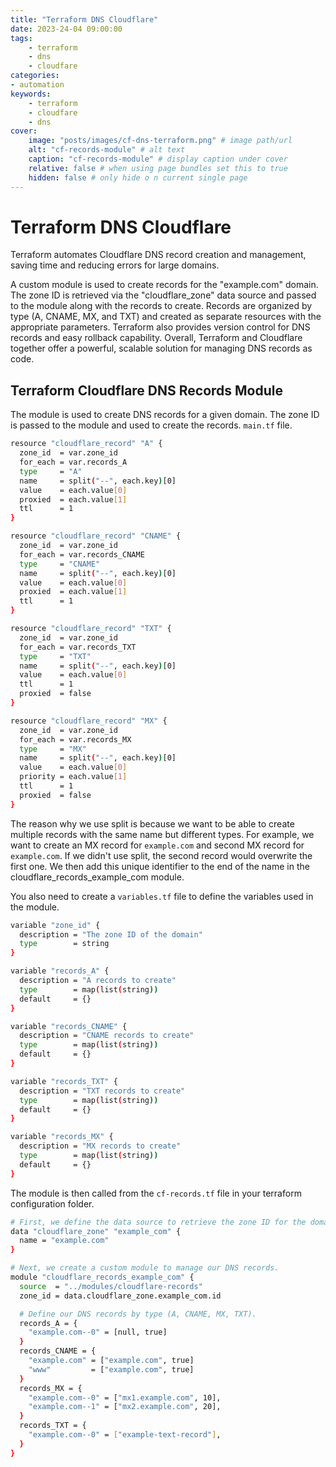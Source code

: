 ```yaml
---
title: "Terraform DNS Cloudflare"
date: 2023-24-04 09:00:00
tags:
    - terraform
    - dns
    - cloudfare
categories:
- automation
keywords:
    - terraform
    - cloudfare
    - dns
cover:
    image: "posts/images/cf-dns-terraform.png" # image path/url
    alt: "cf-records-module" # alt text
    caption: "cf-records-module" # display caption under cover
    relative: false # when using page bundles set this to true
    hidden: false # only hide o n current single page
---
```


# Terraform DNS Cloudflare

Terraform automates Cloudflare DNS record creation and management, saving time and reducing errors for large domains.

A custom module is used to create records for the "example.com" domain. The zone ID is retrieved via the "cloudflare_zone" data source and passed to the module along with the records to create.
Records are organized by type (A, CNAME, MX, and TXT) and created as separate resources with the appropriate parameters.
Terraform also provides version control for DNS records and easy rollback capability. Overall, Terraform and Cloudflare together offer a powerful, scalable solution for managing DNS records as code.

## Terraform Cloudflare DNS Records Module

The module is used to create DNS records for a given domain. The zone ID is passed to the module and used to create the records.
`main.tf` file.

```bash
resource "cloudflare_record" "A" {
  zone_id  = var.zone_id
  for_each = var.records_A
  type     = "A"
  name     = split("--", each.key)[0]
  value    = each.value[0]
  proxied  = each.value[1]
  ttl      = 1
}

resource "cloudflare_record" "CNAME" {
  zone_id  = var.zone_id
  for_each = var.records_CNAME
  type     = "CNAME"
  name     = split("--", each.key)[0]
  value    = each.value[0]
  proxied  = each.value[1]
  ttl      = 1
}

resource "cloudflare_record" "TXT" {
  zone_id  = var.zone_id
  for_each = var.records_TXT
  type     = "TXT"
  name     = split("--", each.key)[0]
  value    = each.value[0]
  ttl      = 1
  proxied  = false
}

resource "cloudflare_record" "MX" {
  zone_id  = var.zone_id
  for_each = var.records_MX
  type     = "MX"
  name     = split("--", each.key)[0]
  value    = each.value[0]
  priority = each.value[1]
  ttl      = 1
  proxied  = false
}
```
The reason why we use split is because we want to be able to create multiple records with the same name but different types. For example, we want to create an MX record for `example.com` and second MX record for `example.com`. If we didn't use split, the second record would overwrite the first one. We then add this unique identifier to the end of the name in the cloudflare_records_example_com module.

You also need to create a `variables.tf` file to define the variables used in the module.

```bash
variable "zone_id" {
  description = "The zone ID of the domain"
  type        = string
}

variable "records_A" {
  description = "A records to create"
  type        = map(list(string))
  default     = {}
}

variable "records_CNAME" {
  description = "CNAME records to create"
  type        = map(list(string))
  default     = {}
}

variable "records_TXT" {
  description = "TXT records to create"
  type        = map(list(string))
  default     = {}
}

variable "records_MX" {
  description = "MX records to create"
  type        = map(list(string))
  default     = {}
}
```
The module is then called from the `cf-records.tf` file in your terraform configuration folder.

```bash
# First, we define the data source to retrieve the zone ID for the domain.
data "cloudflare_zone" "example_com" {
  name = "example.com"
}

# Next, we create a custom module to manage our DNS records.
module "cloudflare_records_example_com" {
  source  = "../modules/cloudflare-records"
  zone_id = data.cloudflare_zone.example_com.id

  # Define our DNS records by type (A, CNAME, MX, TXT).
  records_A = {
    "example.com--0" = [null, true]
  }
  records_CNAME = {
    "example.com" = ["example.com", true]
    "www"         = ["example.com", true]
  }
  records_MX = {
    "example.com--0" = ["mx1.example.com", 10],
    "example.com--1" = ["mx2.example.com", 20],
  }
  records_TXT = {
    "example.com--0" = ["example-text-record"],
  }
}
```
